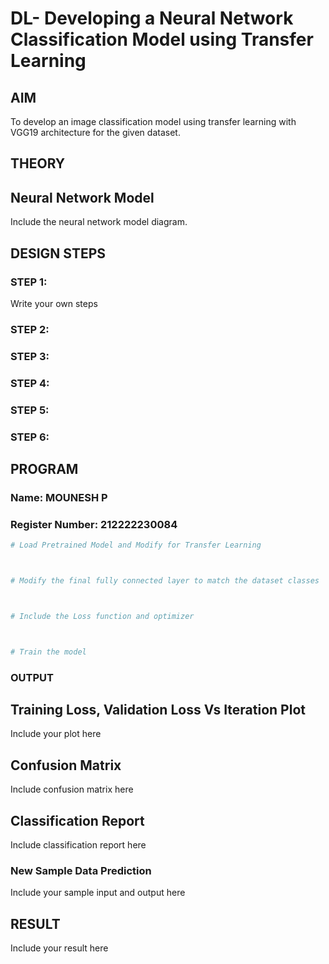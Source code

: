 # DL- Developing a Neural Network Classification Model using Transfer Learning

## AIM
To develop an image classification model using transfer learning with VGG19 architecture for the given dataset.

## THEORY


## Neural Network Model
Include the neural network model diagram.

## DESIGN STEPS
### STEP 1: 

Write your own steps

### STEP 2: 



### STEP 3: 



### STEP 4: 



### STEP 5: 



### STEP 6: 





## PROGRAM

### Name: MOUNESH P

### Register Number: 212222230084

```python
# Load Pretrained Model and Modify for Transfer Learning



# Modify the final fully connected layer to match the dataset classes



# Include the Loss function and optimizer



# Train the model


```

### OUTPUT

## Training Loss, Validation Loss Vs Iteration Plot

Include your plot here

## Confusion Matrix

Include confusion matrix here

## Classification Report
Include classification report here

### New Sample Data Prediction
Include your sample input and output here

## RESULT
Include your result here
